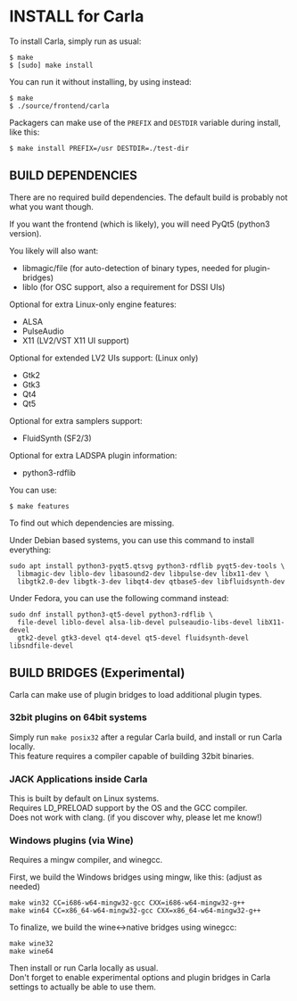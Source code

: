 # INSTALL for Carla

To install Carla, simply run as usual:
```
$ make
$ [sudo] make install
```

You can run it without installing, by using instead:
```
$ make
$ ./source/frontend/carla
```

Packagers can make use of the `PREFIX` and `DESTDIR` variable during install, like this:
```
$ make install PREFIX=/usr DESTDIR=./test-dir
```

## BUILD DEPENDENCIES

There are no required build dependencies. The default build is probably not what you want though.

If you want the frontend (which is likely), you will need PyQt5 (python3 version).

You likely will also want:

 - libmagic/file (for auto-detection of binary types, needed for plugin-bridges)
 - liblo         (for OSC support, also a requirement for DSSI UIs)

Optional for extra Linux-only engine features:

 - ALSA
 - PulseAudio
 - X11 (LV2/VST X11 UI support)

Optional for extended LV2 UIs support: (Linux only)

 - Gtk2
 - Gtk3
 - Qt4
 - Qt5

Optional for extra samplers support:

 - FluidSynth (SF2/3)

Optional for extra LADSPA plugin information:

 - python3-rdflib


You can use:
```
$ make features
```
To find out which dependencies are missing.


Under Debian based systems, you can use this command to install everything:
```
sudo apt install python3-pyqt5.qtsvg python3-rdflib pyqt5-dev-tools \
  libmagic-dev liblo-dev libasound2-dev libpulse-dev libx11-dev \
  libgtk2.0-dev libgtk-3-dev libqt4-dev qtbase5-dev libfluidsynth-dev
```

Under Fedora, you can use the following command instead:
```
sudo dnf install python3-qt5-devel python3-rdflib \
  file-devel liblo-devel alsa-lib-devel pulseaudio-libs-devel libX11-devel
  gtk2-devel gtk3-devel qt4-devel qt5-devel fluidsynth-devel libsndfile-devel
```

## BUILD BRIDGES (Experimental)

Carla can make use of plugin bridges to load additional plugin types.

### 32bit plugins on 64bit systems

Simply run `make posix32` after a regular Carla build, and install or run Carla locally.<br/>
This feature requires a compiler capable of building 32bit binaries.

### JACK Applications inside Carla

This is built by default on Linux systems.<br/>
Requires LD_PRELOAD support by the OS and the GCC compiler.<br/>
Does not work with clang. (if you discover why, please let me know!)

### Windows plugins (via Wine)

Requires a mingw compiler, and winegcc.

First, we build the Windows bridges using mingw, like this: (adjust as needed)
```
make win32 CC=i686-w64-mingw32-gcc CXX=i686-w64-mingw32-g++
make win64 CC=x86_64-w64-mingw32-gcc CXX=x86_64-w64-mingw32-g++
```

To finalize, we build the wine<->native bridges using winegcc:
```
make wine32
make wine64
```

Then install or run Carla locally as usual.<br/>
Don't forget to enable experimental options and plugin bridges in Carla settings to actually be able to use them.
